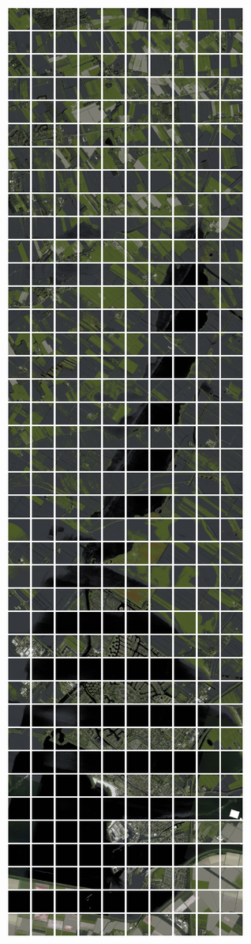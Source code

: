<html>
<div>
<img src="https://github.com/HakkaTjakka/NL_TILE_MAP/blob/main/18/632/-1062/r.6320.-10620.png" height="44" width="44">
<img src="https://github.com/HakkaTjakka/NL_TILE_MAP/blob/main/18/632/-1062/r.6321.-10620.png" height="44" width="44">
<img src="https://github.com/HakkaTjakka/NL_TILE_MAP/blob/main/18/632/-1062/r.6322.-10620.png" height="44" width="44">
<img src="https://github.com/HakkaTjakka/NL_TILE_MAP/blob/main/18/632/-1062/r.6323.-10620.png" height="44" width="44">
<img src="https://github.com/HakkaTjakka/NL_TILE_MAP/blob/main/18/632/-1062/r.6324.-10620.png" height="44" width="44">
<img src="https://github.com/HakkaTjakka/NL_TILE_MAP/blob/main/18/632/-1062/r.6325.-10620.png" height="44" width="44">
<img src="https://github.com/HakkaTjakka/NL_TILE_MAP/blob/main/18/632/-1062/r.6326.-10620.png" height="44" width="44">
<img src="https://github.com/HakkaTjakka/NL_TILE_MAP/blob/main/18/632/-1062/r.6327.-10620.png" height="44" width="44">
<img src="https://github.com/HakkaTjakka/NL_TILE_MAP/blob/main/18/632/-1062/r.6328.-10620.png" height="44" width="44">
<img src="https://github.com/HakkaTjakka/NL_TILE_MAP/blob/main/18/632/-1062/r.6329.-10620.png" height="44" width="44">
<img src="https://github.com/HakkaTjakka/NL_TILE_MAP/blob/main/18/633/-1062/r.6330.-10620.png" height="44" width="44">
<img src="https://github.com/HakkaTjakka/NL_TILE_MAP/blob/main/18/633/-1062/r.6331.-10620.png" height="44" width="44">
<img src="https://github.com/HakkaTjakka/NL_TILE_MAP/blob/main/18/633/-1062/r.6332.-10620.png" height="44" width="44">
<img src="https://github.com/HakkaTjakka/NL_TILE_MAP/blob/main/18/633/-1062/r.6333.-10620.png" height="44" width="44">
<img src="https://github.com/HakkaTjakka/NL_TILE_MAP/blob/main/18/633/-1062/r.6334.-10620.png" height="44" width="44">
<img src="https://github.com/HakkaTjakka/NL_TILE_MAP/blob/main/18/633/-1062/r.6335.-10620.png" height="44" width="44">
<img src="https://github.com/HakkaTjakka/NL_TILE_MAP/blob/main/18/633/-1062/r.6336.-10620.png" height="44" width="44">
<img src="https://github.com/HakkaTjakka/NL_TILE_MAP/blob/main/18/633/-1062/r.6337.-10620.png" height="44" width="44">
<img src="https://github.com/HakkaTjakka/NL_TILE_MAP/blob/main/18/633/-1062/r.6338.-10620.png" height="44" width="44">
<img src="https://github.com/HakkaTjakka/NL_TILE_MAP/blob/main/18/633/-1062/r.6339.-10620.png" height="44" width="44">
<br>
<img src="https://github.com/HakkaTjakka/NL_TILE_MAP/blob/main/18/632/-1062/r.6320.-10619.png" height="44" width="44">
<img src="https://github.com/HakkaTjakka/NL_TILE_MAP/blob/main/18/632/-1062/r.6321.-10619.png" height="44" width="44">
<img src="https://github.com/HakkaTjakka/NL_TILE_MAP/blob/main/18/632/-1062/r.6322.-10619.png" height="44" width="44">
<img src="https://github.com/HakkaTjakka/NL_TILE_MAP/blob/main/18/632/-1062/r.6323.-10619.png" height="44" width="44">
<img src="https://github.com/HakkaTjakka/NL_TILE_MAP/blob/main/18/632/-1062/r.6324.-10619.png" height="44" width="44">
<img src="https://github.com/HakkaTjakka/NL_TILE_MAP/blob/main/18/632/-1062/r.6325.-10619.png" height="44" width="44">
<img src="https://github.com/HakkaTjakka/NL_TILE_MAP/blob/main/18/632/-1062/r.6326.-10619.png" height="44" width="44">
<img src="https://github.com/HakkaTjakka/NL_TILE_MAP/blob/main/18/632/-1062/r.6327.-10619.png" height="44" width="44">
<img src="https://github.com/HakkaTjakka/NL_TILE_MAP/blob/main/18/632/-1062/r.6328.-10619.png" height="44" width="44">
<img src="https://github.com/HakkaTjakka/NL_TILE_MAP/blob/main/18/632/-1062/r.6329.-10619.png" height="44" width="44">
<img src="https://github.com/HakkaTjakka/NL_TILE_MAP/blob/main/18/633/-1062/r.6330.-10619.png" height="44" width="44">
<img src="https://github.com/HakkaTjakka/NL_TILE_MAP/blob/main/18/633/-1062/r.6331.-10619.png" height="44" width="44">
<img src="https://github.com/HakkaTjakka/NL_TILE_MAP/blob/main/18/633/-1062/r.6332.-10619.png" height="44" width="44">
<img src="https://github.com/HakkaTjakka/NL_TILE_MAP/blob/main/18/633/-1062/r.6333.-10619.png" height="44" width="44">
<img src="https://github.com/HakkaTjakka/NL_TILE_MAP/blob/main/18/633/-1062/r.6334.-10619.png" height="44" width="44">
<img src="https://github.com/HakkaTjakka/NL_TILE_MAP/blob/main/18/633/-1062/r.6335.-10619.png" height="44" width="44">
<img src="https://github.com/HakkaTjakka/NL_TILE_MAP/blob/main/18/633/-1062/r.6336.-10619.png" height="44" width="44">
<img src="https://github.com/HakkaTjakka/NL_TILE_MAP/blob/main/18/633/-1062/r.6337.-10619.png" height="44" width="44">
<img src="https://github.com/HakkaTjakka/NL_TILE_MAP/blob/main/18/633/-1062/r.6338.-10619.png" height="44" width="44">
<img src="https://github.com/HakkaTjakka/NL_TILE_MAP/blob/main/18/633/-1062/r.6339.-10619.png" height="44" width="44">
<br>
<img src="https://github.com/HakkaTjakka/NL_TILE_MAP/blob/main/18/632/-1062/r.6320.-10618.png" height="44" width="44">
<img src="https://github.com/HakkaTjakka/NL_TILE_MAP/blob/main/18/632/-1062/r.6321.-10618.png" height="44" width="44">
<img src="https://github.com/HakkaTjakka/NL_TILE_MAP/blob/main/18/632/-1062/r.6322.-10618.png" height="44" width="44">
<img src="https://github.com/HakkaTjakka/NL_TILE_MAP/blob/main/18/632/-1062/r.6323.-10618.png" height="44" width="44">
<img src="https://github.com/HakkaTjakka/NL_TILE_MAP/blob/main/18/632/-1062/r.6324.-10618.png" height="44" width="44">
<img src="https://github.com/HakkaTjakka/NL_TILE_MAP/blob/main/18/632/-1062/r.6325.-10618.png" height="44" width="44">
<img src="https://github.com/HakkaTjakka/NL_TILE_MAP/blob/main/18/632/-1062/r.6326.-10618.png" height="44" width="44">
<img src="https://github.com/HakkaTjakka/NL_TILE_MAP/blob/main/18/632/-1062/r.6327.-10618.png" height="44" width="44">
<img src="https://github.com/HakkaTjakka/NL_TILE_MAP/blob/main/18/632/-1062/r.6328.-10618.png" height="44" width="44">
<img src="https://github.com/HakkaTjakka/NL_TILE_MAP/blob/main/18/632/-1062/r.6329.-10618.png" height="44" width="44">
<img src="https://github.com/HakkaTjakka/NL_TILE_MAP/blob/main/18/633/-1062/r.6330.-10618.png" height="44" width="44">
<img src="https://github.com/HakkaTjakka/NL_TILE_MAP/blob/main/18/633/-1062/r.6331.-10618.png" height="44" width="44">
<img src="https://github.com/HakkaTjakka/NL_TILE_MAP/blob/main/18/633/-1062/r.6332.-10618.png" height="44" width="44">
<img src="https://github.com/HakkaTjakka/NL_TILE_MAP/blob/main/18/633/-1062/r.6333.-10618.png" height="44" width="44">
<img src="https://github.com/HakkaTjakka/NL_TILE_MAP/blob/main/18/633/-1062/r.6334.-10618.png" height="44" width="44">
<img src="https://github.com/HakkaTjakka/NL_TILE_MAP/blob/main/18/633/-1062/r.6335.-10618.png" height="44" width="44">
<img src="https://github.com/HakkaTjakka/NL_TILE_MAP/blob/main/18/633/-1062/r.6336.-10618.png" height="44" width="44">
<img src="https://github.com/HakkaTjakka/NL_TILE_MAP/blob/main/18/633/-1062/r.6337.-10618.png" height="44" width="44">
<img src="https://github.com/HakkaTjakka/NL_TILE_MAP/blob/main/18/633/-1062/r.6338.-10618.png" height="44" width="44">
<img src="https://github.com/HakkaTjakka/NL_TILE_MAP/blob/main/18/633/-1062/r.6339.-10618.png" height="44" width="44">
<br>
<img src="https://github.com/HakkaTjakka/NL_TILE_MAP/blob/main/18/632/-1062/r.6320.-10617.png" height="44" width="44">
<img src="https://github.com/HakkaTjakka/NL_TILE_MAP/blob/main/18/632/-1062/r.6321.-10617.png" height="44" width="44">
<img src="https://github.com/HakkaTjakka/NL_TILE_MAP/blob/main/18/632/-1062/r.6322.-10617.png" height="44" width="44">
<img src="https://github.com/HakkaTjakka/NL_TILE_MAP/blob/main/18/632/-1062/r.6323.-10617.png" height="44" width="44">
<img src="https://github.com/HakkaTjakka/NL_TILE_MAP/blob/main/18/632/-1062/r.6324.-10617.png" height="44" width="44">
<img src="https://github.com/HakkaTjakka/NL_TILE_MAP/blob/main/18/632/-1062/r.6325.-10617.png" height="44" width="44">
<img src="https://github.com/HakkaTjakka/NL_TILE_MAP/blob/main/18/632/-1062/r.6326.-10617.png" height="44" width="44">
<img src="https://github.com/HakkaTjakka/NL_TILE_MAP/blob/main/18/632/-1062/r.6327.-10617.png" height="44" width="44">
<img src="https://github.com/HakkaTjakka/NL_TILE_MAP/blob/main/18/632/-1062/r.6328.-10617.png" height="44" width="44">
<img src="https://github.com/HakkaTjakka/NL_TILE_MAP/blob/main/18/632/-1062/r.6329.-10617.png" height="44" width="44">
<img src="https://github.com/HakkaTjakka/NL_TILE_MAP/blob/main/18/633/-1062/r.6330.-10617.png" height="44" width="44">
<img src="https://github.com/HakkaTjakka/NL_TILE_MAP/blob/main/18/633/-1062/r.6331.-10617.png" height="44" width="44">
<img src="https://github.com/HakkaTjakka/NL_TILE_MAP/blob/main/18/633/-1062/r.6332.-10617.png" height="44" width="44">
<img src="https://github.com/HakkaTjakka/NL_TILE_MAP/blob/main/18/633/-1062/r.6333.-10617.png" height="44" width="44">
<img src="https://github.com/HakkaTjakka/NL_TILE_MAP/blob/main/18/633/-1062/r.6334.-10617.png" height="44" width="44">
<img src="https://github.com/HakkaTjakka/NL_TILE_MAP/blob/main/18/633/-1062/r.6335.-10617.png" height="44" width="44">
<img src="https://github.com/HakkaTjakka/NL_TILE_MAP/blob/main/18/633/-1062/r.6336.-10617.png" height="44" width="44">
<img src="https://github.com/HakkaTjakka/NL_TILE_MAP/blob/main/18/633/-1062/r.6337.-10617.png" height="44" width="44">
<img src="https://github.com/HakkaTjakka/NL_TILE_MAP/blob/main/18/633/-1062/r.6338.-10617.png" height="44" width="44">
<img src="https://github.com/HakkaTjakka/NL_TILE_MAP/blob/main/18/633/-1062/r.6339.-10617.png" height="44" width="44">
<br>
<img src="https://github.com/HakkaTjakka/NL_TILE_MAP/blob/main/18/632/-1062/r.6320.-10616.png" height="44" width="44">
<img src="https://github.com/HakkaTjakka/NL_TILE_MAP/blob/main/18/632/-1062/r.6321.-10616.png" height="44" width="44">
<img src="https://github.com/HakkaTjakka/NL_TILE_MAP/blob/main/18/632/-1062/r.6322.-10616.png" height="44" width="44">
<img src="https://github.com/HakkaTjakka/NL_TILE_MAP/blob/main/18/632/-1062/r.6323.-10616.png" height="44" width="44">
<img src="https://github.com/HakkaTjakka/NL_TILE_MAP/blob/main/18/632/-1062/r.6324.-10616.png" height="44" width="44">
<img src="https://github.com/HakkaTjakka/NL_TILE_MAP/blob/main/18/632/-1062/r.6325.-10616.png" height="44" width="44">
<img src="https://github.com/HakkaTjakka/NL_TILE_MAP/blob/main/18/632/-1062/r.6326.-10616.png" height="44" width="44">
<img src="https://github.com/HakkaTjakka/NL_TILE_MAP/blob/main/18/632/-1062/r.6327.-10616.png" height="44" width="44">
<img src="https://github.com/HakkaTjakka/NL_TILE_MAP/blob/main/18/632/-1062/r.6328.-10616.png" height="44" width="44">
<img src="https://github.com/HakkaTjakka/NL_TILE_MAP/blob/main/18/632/-1062/r.6329.-10616.png" height="44" width="44">
<img src="https://github.com/HakkaTjakka/NL_TILE_MAP/blob/main/18/633/-1062/r.6330.-10616.png" height="44" width="44">
<img src="https://github.com/HakkaTjakka/NL_TILE_MAP/blob/main/18/633/-1062/r.6331.-10616.png" height="44" width="44">
<img src="https://github.com/HakkaTjakka/NL_TILE_MAP/blob/main/18/633/-1062/r.6332.-10616.png" height="44" width="44">
<img src="https://github.com/HakkaTjakka/NL_TILE_MAP/blob/main/18/633/-1062/r.6333.-10616.png" height="44" width="44">
<img src="https://github.com/HakkaTjakka/NL_TILE_MAP/blob/main/18/633/-1062/r.6334.-10616.png" height="44" width="44">
<img src="https://github.com/HakkaTjakka/NL_TILE_MAP/blob/main/18/633/-1062/r.6335.-10616.png" height="44" width="44">
<img src="https://github.com/HakkaTjakka/NL_TILE_MAP/blob/main/18/633/-1062/r.6336.-10616.png" height="44" width="44">
<img src="https://github.com/HakkaTjakka/NL_TILE_MAP/blob/main/18/633/-1062/r.6337.-10616.png" height="44" width="44">
<img src="https://github.com/HakkaTjakka/NL_TILE_MAP/blob/main/18/633/-1062/r.6338.-10616.png" height="44" width="44">
<img src="https://github.com/HakkaTjakka/NL_TILE_MAP/blob/main/18/633/-1062/r.6339.-10616.png" height="44" width="44">
<br>
<img src="https://github.com/HakkaTjakka/NL_TILE_MAP/blob/main/18/632/-1062/r.6320.-10615.png" height="44" width="44">
<img src="https://github.com/HakkaTjakka/NL_TILE_MAP/blob/main/18/632/-1062/r.6321.-10615.png" height="44" width="44">
<img src="https://github.com/HakkaTjakka/NL_TILE_MAP/blob/main/18/632/-1062/r.6322.-10615.png" height="44" width="44">
<img src="https://github.com/HakkaTjakka/NL_TILE_MAP/blob/main/18/632/-1062/r.6323.-10615.png" height="44" width="44">
<img src="https://github.com/HakkaTjakka/NL_TILE_MAP/blob/main/18/632/-1062/r.6324.-10615.png" height="44" width="44">
<img src="https://github.com/HakkaTjakka/NL_TILE_MAP/blob/main/18/632/-1062/r.6325.-10615.png" height="44" width="44">
<img src="https://github.com/HakkaTjakka/NL_TILE_MAP/blob/main/18/632/-1062/r.6326.-10615.png" height="44" width="44">
<img src="https://github.com/HakkaTjakka/NL_TILE_MAP/blob/main/18/632/-1062/r.6327.-10615.png" height="44" width="44">
<img src="https://github.com/HakkaTjakka/NL_TILE_MAP/blob/main/18/632/-1062/r.6328.-10615.png" height="44" width="44">
<img src="https://github.com/HakkaTjakka/NL_TILE_MAP/blob/main/18/632/-1062/r.6329.-10615.png" height="44" width="44">
<img src="https://github.com/HakkaTjakka/NL_TILE_MAP/blob/main/18/633/-1062/r.6330.-10615.png" height="44" width="44">
<img src="https://github.com/HakkaTjakka/NL_TILE_MAP/blob/main/18/633/-1062/r.6331.-10615.png" height="44" width="44">
<img src="https://github.com/HakkaTjakka/NL_TILE_MAP/blob/main/18/633/-1062/r.6332.-10615.png" height="44" width="44">
<img src="https://github.com/HakkaTjakka/NL_TILE_MAP/blob/main/18/633/-1062/r.6333.-10615.png" height="44" width="44">
<img src="https://github.com/HakkaTjakka/NL_TILE_MAP/blob/main/18/633/-1062/r.6334.-10615.png" height="44" width="44">
<img src="https://github.com/HakkaTjakka/NL_TILE_MAP/blob/main/18/633/-1062/r.6335.-10615.png" height="44" width="44">
<img src="https://github.com/HakkaTjakka/NL_TILE_MAP/blob/main/18/633/-1062/r.6336.-10615.png" height="44" width="44">
<img src="https://github.com/HakkaTjakka/NL_TILE_MAP/blob/main/18/633/-1062/r.6337.-10615.png" height="44" width="44">
<img src="https://github.com/HakkaTjakka/NL_TILE_MAP/blob/main/18/633/-1062/r.6338.-10615.png" height="44" width="44">
<img src="https://github.com/HakkaTjakka/NL_TILE_MAP/blob/main/18/633/-1062/r.6339.-10615.png" height="44" width="44">
<br>
<img src="https://github.com/HakkaTjakka/NL_TILE_MAP/blob/main/18/632/-1062/r.6320.-10614.png" height="44" width="44">
<img src="https://github.com/HakkaTjakka/NL_TILE_MAP/blob/main/18/632/-1062/r.6321.-10614.png" height="44" width="44">
<img src="https://github.com/HakkaTjakka/NL_TILE_MAP/blob/main/18/632/-1062/r.6322.-10614.png" height="44" width="44">
<img src="https://github.com/HakkaTjakka/NL_TILE_MAP/blob/main/18/632/-1062/r.6323.-10614.png" height="44" width="44">
<img src="https://github.com/HakkaTjakka/NL_TILE_MAP/blob/main/18/632/-1062/r.6324.-10614.png" height="44" width="44">
<img src="https://github.com/HakkaTjakka/NL_TILE_MAP/blob/main/18/632/-1062/r.6325.-10614.png" height="44" width="44">
<img src="https://github.com/HakkaTjakka/NL_TILE_MAP/blob/main/18/632/-1062/r.6326.-10614.png" height="44" width="44">
<img src="https://github.com/HakkaTjakka/NL_TILE_MAP/blob/main/18/632/-1062/r.6327.-10614.png" height="44" width="44">
<img src="https://github.com/HakkaTjakka/NL_TILE_MAP/blob/main/18/632/-1062/r.6328.-10614.png" height="44" width="44">
<img src="https://github.com/HakkaTjakka/NL_TILE_MAP/blob/main/18/632/-1062/r.6329.-10614.png" height="44" width="44">
<img src="https://github.com/HakkaTjakka/NL_TILE_MAP/blob/main/18/633/-1062/r.6330.-10614.png" height="44" width="44">
<img src="https://github.com/HakkaTjakka/NL_TILE_MAP/blob/main/18/633/-1062/r.6331.-10614.png" height="44" width="44">
<img src="https://github.com/HakkaTjakka/NL_TILE_MAP/blob/main/18/633/-1062/r.6332.-10614.png" height="44" width="44">
<img src="https://github.com/HakkaTjakka/NL_TILE_MAP/blob/main/18/633/-1062/r.6333.-10614.png" height="44" width="44">
<img src="https://github.com/HakkaTjakka/NL_TILE_MAP/blob/main/18/633/-1062/r.6334.-10614.png" height="44" width="44">
<img src="https://github.com/HakkaTjakka/NL_TILE_MAP/blob/main/18/633/-1062/r.6335.-10614.png" height="44" width="44">
<img src="https://github.com/HakkaTjakka/NL_TILE_MAP/blob/main/18/633/-1062/r.6336.-10614.png" height="44" width="44">
<img src="https://github.com/HakkaTjakka/NL_TILE_MAP/blob/main/18/633/-1062/r.6337.-10614.png" height="44" width="44">
<img src="https://github.com/HakkaTjakka/NL_TILE_MAP/blob/main/18/633/-1062/r.6338.-10614.png" height="44" width="44">
<img src="https://github.com/HakkaTjakka/NL_TILE_MAP/blob/main/18/633/-1062/r.6339.-10614.png" height="44" width="44">
<br>
<img src="https://github.com/HakkaTjakka/NL_TILE_MAP/blob/main/18/632/-1062/r.6320.-10613.png" height="44" width="44">
<img src="https://github.com/HakkaTjakka/NL_TILE_MAP/blob/main/18/632/-1062/r.6321.-10613.png" height="44" width="44">
<img src="https://github.com/HakkaTjakka/NL_TILE_MAP/blob/main/18/632/-1062/r.6322.-10613.png" height="44" width="44">
<img src="https://github.com/HakkaTjakka/NL_TILE_MAP/blob/main/18/632/-1062/r.6323.-10613.png" height="44" width="44">
<img src="https://github.com/HakkaTjakka/NL_TILE_MAP/blob/main/18/632/-1062/r.6324.-10613.png" height="44" width="44">
<img src="https://github.com/HakkaTjakka/NL_TILE_MAP/blob/main/18/632/-1062/r.6325.-10613.png" height="44" width="44">
<img src="https://github.com/HakkaTjakka/NL_TILE_MAP/blob/main/18/632/-1062/r.6326.-10613.png" height="44" width="44">
<img src="https://github.com/HakkaTjakka/NL_TILE_MAP/blob/main/18/632/-1062/r.6327.-10613.png" height="44" width="44">
<img src="https://github.com/HakkaTjakka/NL_TILE_MAP/blob/main/18/632/-1062/r.6328.-10613.png" height="44" width="44">
<img src="https://github.com/HakkaTjakka/NL_TILE_MAP/blob/main/18/632/-1062/r.6329.-10613.png" height="44" width="44">
<img src="https://github.com/HakkaTjakka/NL_TILE_MAP/blob/main/18/633/-1062/r.6330.-10613.png" height="44" width="44">
<img src="https://github.com/HakkaTjakka/NL_TILE_MAP/blob/main/18/633/-1062/r.6331.-10613.png" height="44" width="44">
<img src="https://github.com/HakkaTjakka/NL_TILE_MAP/blob/main/18/633/-1062/r.6332.-10613.png" height="44" width="44">
<img src="https://github.com/HakkaTjakka/NL_TILE_MAP/blob/main/18/633/-1062/r.6333.-10613.png" height="44" width="44">
<img src="https://github.com/HakkaTjakka/NL_TILE_MAP/blob/main/18/633/-1062/r.6334.-10613.png" height="44" width="44">
<img src="https://github.com/HakkaTjakka/NL_TILE_MAP/blob/main/18/633/-1062/r.6335.-10613.png" height="44" width="44">
<img src="https://github.com/HakkaTjakka/NL_TILE_MAP/blob/main/18/633/-1062/r.6336.-10613.png" height="44" width="44">
<img src="https://github.com/HakkaTjakka/NL_TILE_MAP/blob/main/18/633/-1062/r.6337.-10613.png" height="44" width="44">
<img src="https://github.com/HakkaTjakka/NL_TILE_MAP/blob/main/18/633/-1062/r.6338.-10613.png" height="44" width="44">
<img src="https://github.com/HakkaTjakka/NL_TILE_MAP/blob/main/18/633/-1062/r.6339.-10613.png" height="44" width="44">
<br>
<img src="https://github.com/HakkaTjakka/NL_TILE_MAP/blob/main/18/632/-1062/r.6320.-10612.png" height="44" width="44">
<img src="https://github.com/HakkaTjakka/NL_TILE_MAP/blob/main/18/632/-1062/r.6321.-10612.png" height="44" width="44">
<img src="https://github.com/HakkaTjakka/NL_TILE_MAP/blob/main/18/632/-1062/r.6322.-10612.png" height="44" width="44">
<img src="https://github.com/HakkaTjakka/NL_TILE_MAP/blob/main/18/632/-1062/r.6323.-10612.png" height="44" width="44">
<img src="https://github.com/HakkaTjakka/NL_TILE_MAP/blob/main/18/632/-1062/r.6324.-10612.png" height="44" width="44">
<img src="https://github.com/HakkaTjakka/NL_TILE_MAP/blob/main/18/632/-1062/r.6325.-10612.png" height="44" width="44">
<img src="https://github.com/HakkaTjakka/NL_TILE_MAP/blob/main/18/632/-1062/r.6326.-10612.png" height="44" width="44">
<img src="https://github.com/HakkaTjakka/NL_TILE_MAP/blob/main/18/632/-1062/r.6327.-10612.png" height="44" width="44">
<img src="https://github.com/HakkaTjakka/NL_TILE_MAP/blob/main/18/632/-1062/r.6328.-10612.png" height="44" width="44">
<img src="https://github.com/HakkaTjakka/NL_TILE_MAP/blob/main/18/632/-1062/r.6329.-10612.png" height="44" width="44">
<img src="https://github.com/HakkaTjakka/NL_TILE_MAP/blob/main/18/633/-1062/r.6330.-10612.png" height="44" width="44">
<img src="https://github.com/HakkaTjakka/NL_TILE_MAP/blob/main/18/633/-1062/r.6331.-10612.png" height="44" width="44">
<img src="https://github.com/HakkaTjakka/NL_TILE_MAP/blob/main/18/633/-1062/r.6332.-10612.png" height="44" width="44">
<img src="https://github.com/HakkaTjakka/NL_TILE_MAP/blob/main/18/633/-1062/r.6333.-10612.png" height="44" width="44">
<img src="https://github.com/HakkaTjakka/NL_TILE_MAP/blob/main/18/633/-1062/r.6334.-10612.png" height="44" width="44">
<img src="https://github.com/HakkaTjakka/NL_TILE_MAP/blob/main/18/633/-1062/r.6335.-10612.png" height="44" width="44">
<img src="https://github.com/HakkaTjakka/NL_TILE_MAP/blob/main/18/633/-1062/r.6336.-10612.png" height="44" width="44">
<img src="https://github.com/HakkaTjakka/NL_TILE_MAP/blob/main/18/633/-1062/r.6337.-10612.png" height="44" width="44">
<img src="https://github.com/HakkaTjakka/NL_TILE_MAP/blob/main/18/633/-1062/r.6338.-10612.png" height="44" width="44">
<img src="https://github.com/HakkaTjakka/NL_TILE_MAP/blob/main/18/633/-1062/r.6339.-10612.png" height="44" width="44">
<br>
<img src="https://github.com/HakkaTjakka/NL_TILE_MAP/blob/main/18/632/-1062/r.6320.-10611.png" height="44" width="44">
<img src="https://github.com/HakkaTjakka/NL_TILE_MAP/blob/main/18/632/-1062/r.6321.-10611.png" height="44" width="44">
<img src="https://github.com/HakkaTjakka/NL_TILE_MAP/blob/main/18/632/-1062/r.6322.-10611.png" height="44" width="44">
<img src="https://github.com/HakkaTjakka/NL_TILE_MAP/blob/main/18/632/-1062/r.6323.-10611.png" height="44" width="44">
<img src="https://github.com/HakkaTjakka/NL_TILE_MAP/blob/main/18/632/-1062/r.6324.-10611.png" height="44" width="44">
<img src="https://github.com/HakkaTjakka/NL_TILE_MAP/blob/main/18/632/-1062/r.6325.-10611.png" height="44" width="44">
<img src="https://github.com/HakkaTjakka/NL_TILE_MAP/blob/main/18/632/-1062/r.6326.-10611.png" height="44" width="44">
<img src="https://github.com/HakkaTjakka/NL_TILE_MAP/blob/main/18/632/-1062/r.6327.-10611.png" height="44" width="44">
<img src="https://github.com/HakkaTjakka/NL_TILE_MAP/blob/main/18/632/-1062/r.6328.-10611.png" height="44" width="44">
<img src="https://github.com/HakkaTjakka/NL_TILE_MAP/blob/main/18/632/-1062/r.6329.-10611.png" height="44" width="44">
<img src="https://github.com/HakkaTjakka/NL_TILE_MAP/blob/main/18/633/-1062/r.6330.-10611.png" height="44" width="44">
<img src="https://github.com/HakkaTjakka/NL_TILE_MAP/blob/main/18/633/-1062/r.6331.-10611.png" height="44" width="44">
<img src="https://github.com/HakkaTjakka/NL_TILE_MAP/blob/main/18/633/-1062/r.6332.-10611.png" height="44" width="44">
<img src="https://github.com/HakkaTjakka/NL_TILE_MAP/blob/main/18/633/-1062/r.6333.-10611.png" height="44" width="44">
<img src="https://github.com/HakkaTjakka/NL_TILE_MAP/blob/main/18/633/-1062/r.6334.-10611.png" height="44" width="44">
<img src="https://github.com/HakkaTjakka/NL_TILE_MAP/blob/main/18/633/-1062/r.6335.-10611.png" height="44" width="44">
<img src="https://github.com/HakkaTjakka/NL_TILE_MAP/blob/main/18/633/-1062/r.6336.-10611.png" height="44" width="44">
<img src="https://github.com/HakkaTjakka/NL_TILE_MAP/blob/main/18/633/-1062/r.6337.-10611.png" height="44" width="44">
<img src="https://github.com/HakkaTjakka/NL_TILE_MAP/blob/main/18/633/-1062/r.6338.-10611.png" height="44" width="44">
<img src="https://github.com/HakkaTjakka/NL_TILE_MAP/blob/main/18/633/-1062/r.6339.-10611.png" height="44" width="44">
<br>
<img src="https://github.com/HakkaTjakka/NL_TILE_MAP/blob/main/18/632/-1061/r.6320.-10610.png" height="44" width="44">
<img src="https://github.com/HakkaTjakka/NL_TILE_MAP/blob/main/18/632/-1061/r.6321.-10610.png" height="44" width="44">
<img src="https://github.com/HakkaTjakka/NL_TILE_MAP/blob/main/18/632/-1061/r.6322.-10610.png" height="44" width="44">
<img src="https://github.com/HakkaTjakka/NL_TILE_MAP/blob/main/18/632/-1061/r.6323.-10610.png" height="44" width="44">
<img src="https://github.com/HakkaTjakka/NL_TILE_MAP/blob/main/18/632/-1061/r.6324.-10610.png" height="44" width="44">
<img src="https://github.com/HakkaTjakka/NL_TILE_MAP/blob/main/18/632/-1061/r.6325.-10610.png" height="44" width="44">
<img src="https://github.com/HakkaTjakka/NL_TILE_MAP/blob/main/18/632/-1061/r.6326.-10610.png" height="44" width="44">
<img src="https://github.com/HakkaTjakka/NL_TILE_MAP/blob/main/18/632/-1061/r.6327.-10610.png" height="44" width="44">
<img src="https://github.com/HakkaTjakka/NL_TILE_MAP/blob/main/18/632/-1061/r.6328.-10610.png" height="44" width="44">
<img src="https://github.com/HakkaTjakka/NL_TILE_MAP/blob/main/18/632/-1061/r.6329.-10610.png" height="44" width="44">
<img src="https://github.com/HakkaTjakka/NL_TILE_MAP/blob/main/18/633/-1061/r.6330.-10610.png" height="44" width="44">
<img src="https://github.com/HakkaTjakka/NL_TILE_MAP/blob/main/18/633/-1061/r.6331.-10610.png" height="44" width="44">
<img src="https://github.com/HakkaTjakka/NL_TILE_MAP/blob/main/18/633/-1061/r.6332.-10610.png" height="44" width="44">
<img src="https://github.com/HakkaTjakka/NL_TILE_MAP/blob/main/18/633/-1061/r.6333.-10610.png" height="44" width="44">
<img src="https://github.com/HakkaTjakka/NL_TILE_MAP/blob/main/18/633/-1061/r.6334.-10610.png" height="44" width="44">
<img src="https://github.com/HakkaTjakka/NL_TILE_MAP/blob/main/18/633/-1061/r.6335.-10610.png" height="44" width="44">
<img src="https://github.com/HakkaTjakka/NL_TILE_MAP/blob/main/18/633/-1061/r.6336.-10610.png" height="44" width="44">
<img src="https://github.com/HakkaTjakka/NL_TILE_MAP/blob/main/18/633/-1061/r.6337.-10610.png" height="44" width="44">
<img src="https://github.com/HakkaTjakka/NL_TILE_MAP/blob/main/18/633/-1061/r.6338.-10610.png" height="44" width="44">
<img src="https://github.com/HakkaTjakka/NL_TILE_MAP/blob/main/18/633/-1061/r.6339.-10610.png" height="44" width="44">
<br>
<img src="https://github.com/HakkaTjakka/NL_TILE_MAP/blob/main/18/632/-1061/r.6320.-10609.png" height="44" width="44">
<img src="https://github.com/HakkaTjakka/NL_TILE_MAP/blob/main/18/632/-1061/r.6321.-10609.png" height="44" width="44">
<img src="https://github.com/HakkaTjakka/NL_TILE_MAP/blob/main/18/632/-1061/r.6322.-10609.png" height="44" width="44">
<img src="https://github.com/HakkaTjakka/NL_TILE_MAP/blob/main/18/632/-1061/r.6323.-10609.png" height="44" width="44">
<img src="https://github.com/HakkaTjakka/NL_TILE_MAP/blob/main/18/632/-1061/r.6324.-10609.png" height="44" width="44">
<img src="https://github.com/HakkaTjakka/NL_TILE_MAP/blob/main/18/632/-1061/r.6325.-10609.png" height="44" width="44">
<img src="https://github.com/HakkaTjakka/NL_TILE_MAP/blob/main/18/632/-1061/r.6326.-10609.png" height="44" width="44">
<img src="https://github.com/HakkaTjakka/NL_TILE_MAP/blob/main/18/632/-1061/r.6327.-10609.png" height="44" width="44">
<img src="https://github.com/HakkaTjakka/NL_TILE_MAP/blob/main/18/632/-1061/r.6328.-10609.png" height="44" width="44">
<img src="https://github.com/HakkaTjakka/NL_TILE_MAP/blob/main/18/632/-1061/r.6329.-10609.png" height="44" width="44">
<img src="https://github.com/HakkaTjakka/NL_TILE_MAP/blob/main/18/633/-1061/r.6330.-10609.png" height="44" width="44">
<img src="https://github.com/HakkaTjakka/NL_TILE_MAP/blob/main/18/633/-1061/r.6331.-10609.png" height="44" width="44">
<img src="https://github.com/HakkaTjakka/NL_TILE_MAP/blob/main/18/633/-1061/r.6332.-10609.png" height="44" width="44">
<img src="https://github.com/HakkaTjakka/NL_TILE_MAP/blob/main/18/633/-1061/r.6333.-10609.png" height="44" width="44">
<img src="https://github.com/HakkaTjakka/NL_TILE_MAP/blob/main/18/633/-1061/r.6334.-10609.png" height="44" width="44">
<img src="https://github.com/HakkaTjakka/NL_TILE_MAP/blob/main/18/633/-1061/r.6335.-10609.png" height="44" width="44">
<img src="https://github.com/HakkaTjakka/NL_TILE_MAP/blob/main/18/633/-1061/r.6336.-10609.png" height="44" width="44">
<img src="https://github.com/HakkaTjakka/NL_TILE_MAP/blob/main/18/633/-1061/r.6337.-10609.png" height="44" width="44">
<img src="https://github.com/HakkaTjakka/NL_TILE_MAP/blob/main/18/633/-1061/r.6338.-10609.png" height="44" width="44">
<img src="https://github.com/HakkaTjakka/NL_TILE_MAP/blob/main/18/633/-1061/r.6339.-10609.png" height="44" width="44">
<br>
<img src="https://github.com/HakkaTjakka/NL_TILE_MAP/blob/main/18/632/-1061/r.6320.-10608.png" height="44" width="44">
<img src="https://github.com/HakkaTjakka/NL_TILE_MAP/blob/main/18/632/-1061/r.6321.-10608.png" height="44" width="44">
<img src="https://github.com/HakkaTjakka/NL_TILE_MAP/blob/main/18/632/-1061/r.6322.-10608.png" height="44" width="44">
<img src="https://github.com/HakkaTjakka/NL_TILE_MAP/blob/main/18/632/-1061/r.6323.-10608.png" height="44" width="44">
<img src="https://github.com/HakkaTjakka/NL_TILE_MAP/blob/main/18/632/-1061/r.6324.-10608.png" height="44" width="44">
<img src="https://github.com/HakkaTjakka/NL_TILE_MAP/blob/main/18/632/-1061/r.6325.-10608.png" height="44" width="44">
<img src="https://github.com/HakkaTjakka/NL_TILE_MAP/blob/main/18/632/-1061/r.6326.-10608.png" height="44" width="44">
<img src="https://github.com/HakkaTjakka/NL_TILE_MAP/blob/main/18/632/-1061/r.6327.-10608.png" height="44" width="44">
<img src="https://github.com/HakkaTjakka/NL_TILE_MAP/blob/main/18/632/-1061/r.6328.-10608.png" height="44" width="44">
<img src="https://github.com/HakkaTjakka/NL_TILE_MAP/blob/main/18/632/-1061/r.6329.-10608.png" height="44" width="44">
<img src="https://github.com/HakkaTjakka/NL_TILE_MAP/blob/main/18/633/-1061/r.6330.-10608.png" height="44" width="44">
<img src="https://github.com/HakkaTjakka/NL_TILE_MAP/blob/main/18/633/-1061/r.6331.-10608.png" height="44" width="44">
<img src="https://github.com/HakkaTjakka/NL_TILE_MAP/blob/main/18/633/-1061/r.6332.-10608.png" height="44" width="44">
<img src="https://github.com/HakkaTjakka/NL_TILE_MAP/blob/main/18/633/-1061/r.6333.-10608.png" height="44" width="44">
<img src="https://github.com/HakkaTjakka/NL_TILE_MAP/blob/main/18/633/-1061/r.6334.-10608.png" height="44" width="44">
<img src="https://github.com/HakkaTjakka/NL_TILE_MAP/blob/main/18/633/-1061/r.6335.-10608.png" height="44" width="44">
<img src="https://github.com/HakkaTjakka/NL_TILE_MAP/blob/main/18/633/-1061/r.6336.-10608.png" height="44" width="44">
<img src="https://github.com/HakkaTjakka/NL_TILE_MAP/blob/main/18/633/-1061/r.6337.-10608.png" height="44" width="44">
<img src="https://github.com/HakkaTjakka/NL_TILE_MAP/blob/main/18/633/-1061/r.6338.-10608.png" height="44" width="44">
<img src="https://github.com/HakkaTjakka/NL_TILE_MAP/blob/main/18/633/-1061/r.6339.-10608.png" height="44" width="44">
<br>
<img src="https://github.com/HakkaTjakka/NL_TILE_MAP/blob/main/18/632/-1061/r.6320.-10607.png" height="44" width="44">
<img src="https://github.com/HakkaTjakka/NL_TILE_MAP/blob/main/18/632/-1061/r.6321.-10607.png" height="44" width="44">
<img src="https://github.com/HakkaTjakka/NL_TILE_MAP/blob/main/18/632/-1061/r.6322.-10607.png" height="44" width="44">
<img src="https://github.com/HakkaTjakka/NL_TILE_MAP/blob/main/18/632/-1061/r.6323.-10607.png" height="44" width="44">
<img src="https://github.com/HakkaTjakka/NL_TILE_MAP/blob/main/18/632/-1061/r.6324.-10607.png" height="44" width="44">
<img src="https://github.com/HakkaTjakka/NL_TILE_MAP/blob/main/18/632/-1061/r.6325.-10607.png" height="44" width="44">
<img src="https://github.com/HakkaTjakka/NL_TILE_MAP/blob/main/18/632/-1061/r.6326.-10607.png" height="44" width="44">
<img src="https://github.com/HakkaTjakka/NL_TILE_MAP/blob/main/18/632/-1061/r.6327.-10607.png" height="44" width="44">
<img src="https://github.com/HakkaTjakka/NL_TILE_MAP/blob/main/18/632/-1061/r.6328.-10607.png" height="44" width="44">
<img src="https://github.com/HakkaTjakka/NL_TILE_MAP/blob/main/18/632/-1061/r.6329.-10607.png" height="44" width="44">
<img src="https://github.com/HakkaTjakka/NL_TILE_MAP/blob/main/18/633/-1061/r.6330.-10607.png" height="44" width="44">
<img src="https://github.com/HakkaTjakka/NL_TILE_MAP/blob/main/18/633/-1061/r.6331.-10607.png" height="44" width="44">
<img src="https://github.com/HakkaTjakka/NL_TILE_MAP/blob/main/18/633/-1061/r.6332.-10607.png" height="44" width="44">
<img src="https://github.com/HakkaTjakka/NL_TILE_MAP/blob/main/18/633/-1061/r.6333.-10607.png" height="44" width="44">
<img src="https://github.com/HakkaTjakka/NL_TILE_MAP/blob/main/18/633/-1061/r.6334.-10607.png" height="44" width="44">
<img src="https://github.com/HakkaTjakka/NL_TILE_MAP/blob/main/18/633/-1061/r.6335.-10607.png" height="44" width="44">
<img src="https://github.com/HakkaTjakka/NL_TILE_MAP/blob/main/18/633/-1061/r.6336.-10607.png" height="44" width="44">
<img src="https://github.com/HakkaTjakka/NL_TILE_MAP/blob/main/18/633/-1061/r.6337.-10607.png" height="44" width="44">
<img src="https://github.com/HakkaTjakka/NL_TILE_MAP/blob/main/18/633/-1061/r.6338.-10607.png" height="44" width="44">
<img src="https://github.com/HakkaTjakka/NL_TILE_MAP/blob/main/18/633/-1061/r.6339.-10607.png" height="44" width="44">
<br>
<img src="https://github.com/HakkaTjakka/NL_TILE_MAP/blob/main/18/632/-1061/r.6320.-10606.png" height="44" width="44">
<img src="https://github.com/HakkaTjakka/NL_TILE_MAP/blob/main/18/632/-1061/r.6321.-10606.png" height="44" width="44">
<img src="https://github.com/HakkaTjakka/NL_TILE_MAP/blob/main/18/632/-1061/r.6322.-10606.png" height="44" width="44">
<img src="https://github.com/HakkaTjakka/NL_TILE_MAP/blob/main/18/632/-1061/r.6323.-10606.png" height="44" width="44">
<img src="https://github.com/HakkaTjakka/NL_TILE_MAP/blob/main/18/632/-1061/r.6324.-10606.png" height="44" width="44">
<img src="https://github.com/HakkaTjakka/NL_TILE_MAP/blob/main/18/632/-1061/r.6325.-10606.png" height="44" width="44">
<img src="https://github.com/HakkaTjakka/NL_TILE_MAP/blob/main/18/632/-1061/r.6326.-10606.png" height="44" width="44">
<img src="https://github.com/HakkaTjakka/NL_TILE_MAP/blob/main/18/632/-1061/r.6327.-10606.png" height="44" width="44">
<img src="https://github.com/HakkaTjakka/NL_TILE_MAP/blob/main/18/632/-1061/r.6328.-10606.png" height="44" width="44">
<img src="https://github.com/HakkaTjakka/NL_TILE_MAP/blob/main/18/632/-1061/r.6329.-10606.png" height="44" width="44">
<img src="https://github.com/HakkaTjakka/NL_TILE_MAP/blob/main/18/633/-1061/r.6330.-10606.png" height="44" width="44">
<img src="https://github.com/HakkaTjakka/NL_TILE_MAP/blob/main/18/633/-1061/r.6331.-10606.png" height="44" width="44">
<img src="https://github.com/HakkaTjakka/NL_TILE_MAP/blob/main/18/633/-1061/r.6332.-10606.png" height="44" width="44">
<img src="https://github.com/HakkaTjakka/NL_TILE_MAP/blob/main/18/633/-1061/r.6333.-10606.png" height="44" width="44">
<img src="https://github.com/HakkaTjakka/NL_TILE_MAP/blob/main/18/633/-1061/r.6334.-10606.png" height="44" width="44">
<img src="https://github.com/HakkaTjakka/NL_TILE_MAP/blob/main/18/633/-1061/r.6335.-10606.png" height="44" width="44">
<img src="https://github.com/HakkaTjakka/NL_TILE_MAP/blob/main/18/633/-1061/r.6336.-10606.png" height="44" width="44">
<img src="https://github.com/HakkaTjakka/NL_TILE_MAP/blob/main/18/633/-1061/r.6337.-10606.png" height="44" width="44">
<img src="https://github.com/HakkaTjakka/NL_TILE_MAP/blob/main/18/633/-1061/r.6338.-10606.png" height="44" width="44">
<img src="https://github.com/HakkaTjakka/NL_TILE_MAP/blob/main/18/633/-1061/r.6339.-10606.png" height="44" width="44">
<br>
<img src="https://github.com/HakkaTjakka/NL_TILE_MAP/blob/main/18/632/-1061/r.6320.-10605.png" height="44" width="44">
<img src="https://github.com/HakkaTjakka/NL_TILE_MAP/blob/main/18/632/-1061/r.6321.-10605.png" height="44" width="44">
<img src="https://github.com/HakkaTjakka/NL_TILE_MAP/blob/main/18/632/-1061/r.6322.-10605.png" height="44" width="44">
<img src="https://github.com/HakkaTjakka/NL_TILE_MAP/blob/main/18/632/-1061/r.6323.-10605.png" height="44" width="44">
<img src="https://github.com/HakkaTjakka/NL_TILE_MAP/blob/main/18/632/-1061/r.6324.-10605.png" height="44" width="44">
<img src="https://github.com/HakkaTjakka/NL_TILE_MAP/blob/main/18/632/-1061/r.6325.-10605.png" height="44" width="44">
<img src="https://github.com/HakkaTjakka/NL_TILE_MAP/blob/main/18/632/-1061/r.6326.-10605.png" height="44" width="44">
<img src="https://github.com/HakkaTjakka/NL_TILE_MAP/blob/main/18/632/-1061/r.6327.-10605.png" height="44" width="44">
<img src="https://github.com/HakkaTjakka/NL_TILE_MAP/blob/main/18/632/-1061/r.6328.-10605.png" height="44" width="44">
<img src="https://github.com/HakkaTjakka/NL_TILE_MAP/blob/main/18/632/-1061/r.6329.-10605.png" height="44" width="44">
<img src="https://github.com/HakkaTjakka/NL_TILE_MAP/blob/main/18/633/-1061/r.6330.-10605.png" height="44" width="44">
<img src="https://github.com/HakkaTjakka/NL_TILE_MAP/blob/main/18/633/-1061/r.6331.-10605.png" height="44" width="44">
<img src="https://github.com/HakkaTjakka/NL_TILE_MAP/blob/main/18/633/-1061/r.6332.-10605.png" height="44" width="44">
<img src="https://github.com/HakkaTjakka/NL_TILE_MAP/blob/main/18/633/-1061/r.6333.-10605.png" height="44" width="44">
<img src="https://github.com/HakkaTjakka/NL_TILE_MAP/blob/main/18/633/-1061/r.6334.-10605.png" height="44" width="44">
<img src="https://github.com/HakkaTjakka/NL_TILE_MAP/blob/main/18/633/-1061/r.6335.-10605.png" height="44" width="44">
<img src="https://github.com/HakkaTjakka/NL_TILE_MAP/blob/main/18/633/-1061/r.6336.-10605.png" height="44" width="44">
<img src="https://github.com/HakkaTjakka/NL_TILE_MAP/blob/main/18/633/-1061/r.6337.-10605.png" height="44" width="44">
<img src="https://github.com/HakkaTjakka/NL_TILE_MAP/blob/main/18/633/-1061/r.6338.-10605.png" height="44" width="44">
<img src="https://github.com/HakkaTjakka/NL_TILE_MAP/blob/main/18/633/-1061/r.6339.-10605.png" height="44" width="44">
<br>
<img src="https://github.com/HakkaTjakka/NL_TILE_MAP/blob/main/18/632/-1061/r.6320.-10604.png" height="44" width="44">
<img src="https://github.com/HakkaTjakka/NL_TILE_MAP/blob/main/18/632/-1061/r.6321.-10604.png" height="44" width="44">
<img src="https://github.com/HakkaTjakka/NL_TILE_MAP/blob/main/18/632/-1061/r.6322.-10604.png" height="44" width="44">
<img src="https://github.com/HakkaTjakka/NL_TILE_MAP/blob/main/18/632/-1061/r.6323.-10604.png" height="44" width="44">
<img src="https://github.com/HakkaTjakka/NL_TILE_MAP/blob/main/18/632/-1061/r.6324.-10604.png" height="44" width="44">
<img src="https://github.com/HakkaTjakka/NL_TILE_MAP/blob/main/18/632/-1061/r.6325.-10604.png" height="44" width="44">
<img src="https://github.com/HakkaTjakka/NL_TILE_MAP/blob/main/18/632/-1061/r.6326.-10604.png" height="44" width="44">
<img src="https://github.com/HakkaTjakka/NL_TILE_MAP/blob/main/18/632/-1061/r.6327.-10604.png" height="44" width="44">
<img src="https://github.com/HakkaTjakka/NL_TILE_MAP/blob/main/18/632/-1061/r.6328.-10604.png" height="44" width="44">
<img src="https://github.com/HakkaTjakka/NL_TILE_MAP/blob/main/18/632/-1061/r.6329.-10604.png" height="44" width="44">
<img src="https://github.com/HakkaTjakka/NL_TILE_MAP/blob/main/18/633/-1061/r.6330.-10604.png" height="44" width="44">
<img src="https://github.com/HakkaTjakka/NL_TILE_MAP/blob/main/18/633/-1061/r.6331.-10604.png" height="44" width="44">
<img src="https://github.com/HakkaTjakka/NL_TILE_MAP/blob/main/18/633/-1061/r.6332.-10604.png" height="44" width="44">
<img src="https://github.com/HakkaTjakka/NL_TILE_MAP/blob/main/18/633/-1061/r.6333.-10604.png" height="44" width="44">
<img src="https://github.com/HakkaTjakka/NL_TILE_MAP/blob/main/18/633/-1061/r.6334.-10604.png" height="44" width="44">
<img src="https://github.com/HakkaTjakka/NL_TILE_MAP/blob/main/18/633/-1061/r.6335.-10604.png" height="44" width="44">
<img src="https://github.com/HakkaTjakka/NL_TILE_MAP/blob/main/18/633/-1061/r.6336.-10604.png" height="44" width="44">
<img src="https://github.com/HakkaTjakka/NL_TILE_MAP/blob/main/18/633/-1061/r.6337.-10604.png" height="44" width="44">
<img src="https://github.com/HakkaTjakka/NL_TILE_MAP/blob/main/18/633/-1061/r.6338.-10604.png" height="44" width="44">
<img src="https://github.com/HakkaTjakka/NL_TILE_MAP/blob/main/18/633/-1061/r.6339.-10604.png" height="44" width="44">
<br>
<img src="https://github.com/HakkaTjakka/NL_TILE_MAP/blob/main/18/632/-1061/r.6320.-10603.png" height="44" width="44">
<img src="https://github.com/HakkaTjakka/NL_TILE_MAP/blob/main/18/632/-1061/r.6321.-10603.png" height="44" width="44">
<img src="https://github.com/HakkaTjakka/NL_TILE_MAP/blob/main/18/632/-1061/r.6322.-10603.png" height="44" width="44">
<img src="https://github.com/HakkaTjakka/NL_TILE_MAP/blob/main/18/632/-1061/r.6323.-10603.png" height="44" width="44">
<img src="https://github.com/HakkaTjakka/NL_TILE_MAP/blob/main/18/632/-1061/r.6324.-10603.png" height="44" width="44">
<img src="https://github.com/HakkaTjakka/NL_TILE_MAP/blob/main/18/632/-1061/r.6325.-10603.png" height="44" width="44">
<img src="https://github.com/HakkaTjakka/NL_TILE_MAP/blob/main/18/632/-1061/r.6326.-10603.png" height="44" width="44">
<img src="https://github.com/HakkaTjakka/NL_TILE_MAP/blob/main/18/632/-1061/r.6327.-10603.png" height="44" width="44">
<img src="https://github.com/HakkaTjakka/NL_TILE_MAP/blob/main/18/632/-1061/r.6328.-10603.png" height="44" width="44">
<img src="https://github.com/HakkaTjakka/NL_TILE_MAP/blob/main/18/632/-1061/r.6329.-10603.png" height="44" width="44">
<img src="https://github.com/HakkaTjakka/NL_TILE_MAP/blob/main/18/633/-1061/r.6330.-10603.png" height="44" width="44">
<img src="https://github.com/HakkaTjakka/NL_TILE_MAP/blob/main/18/633/-1061/r.6331.-10603.png" height="44" width="44">
<img src="https://github.com/HakkaTjakka/NL_TILE_MAP/blob/main/18/633/-1061/r.6332.-10603.png" height="44" width="44">
<img src="https://github.com/HakkaTjakka/NL_TILE_MAP/blob/main/18/633/-1061/r.6333.-10603.png" height="44" width="44">
<img src="https://github.com/HakkaTjakka/NL_TILE_MAP/blob/main/18/633/-1061/r.6334.-10603.png" height="44" width="44">
<img src="https://github.com/HakkaTjakka/NL_TILE_MAP/blob/main/18/633/-1061/r.6335.-10603.png" height="44" width="44">
<img src="https://github.com/HakkaTjakka/NL_TILE_MAP/blob/main/18/633/-1061/r.6336.-10603.png" height="44" width="44">
<img src="https://github.com/HakkaTjakka/NL_TILE_MAP/blob/main/18/633/-1061/r.6337.-10603.png" height="44" width="44">
<img src="https://github.com/HakkaTjakka/NL_TILE_MAP/blob/main/18/633/-1061/r.6338.-10603.png" height="44" width="44">
<img src="https://github.com/HakkaTjakka/NL_TILE_MAP/blob/main/18/633/-1061/r.6339.-10603.png" height="44" width="44">
<br>
<img src="https://github.com/HakkaTjakka/NL_TILE_MAP/blob/main/18/632/-1061/r.6320.-10602.png" height="44" width="44">
<img src="https://github.com/HakkaTjakka/NL_TILE_MAP/blob/main/18/632/-1061/r.6321.-10602.png" height="44" width="44">
<img src="https://github.com/HakkaTjakka/NL_TILE_MAP/blob/main/18/632/-1061/r.6322.-10602.png" height="44" width="44">
<img src="https://github.com/HakkaTjakka/NL_TILE_MAP/blob/main/18/632/-1061/r.6323.-10602.png" height="44" width="44">
<img src="https://github.com/HakkaTjakka/NL_TILE_MAP/blob/main/18/632/-1061/r.6324.-10602.png" height="44" width="44">
<img src="https://github.com/HakkaTjakka/NL_TILE_MAP/blob/main/18/632/-1061/r.6325.-10602.png" height="44" width="44">
<img src="https://github.com/HakkaTjakka/NL_TILE_MAP/blob/main/18/632/-1061/r.6326.-10602.png" height="44" width="44">
<img src="https://github.com/HakkaTjakka/NL_TILE_MAP/blob/main/18/632/-1061/r.6327.-10602.png" height="44" width="44">
<img src="https://github.com/HakkaTjakka/NL_TILE_MAP/blob/main/18/632/-1061/r.6328.-10602.png" height="44" width="44">
<img src="https://github.com/HakkaTjakka/NL_TILE_MAP/blob/main/18/632/-1061/r.6329.-10602.png" height="44" width="44">
<img src="https://github.com/HakkaTjakka/NL_TILE_MAP/blob/main/18/633/-1061/r.6330.-10602.png" height="44" width="44">
<img src="https://github.com/HakkaTjakka/NL_TILE_MAP/blob/main/18/633/-1061/r.6331.-10602.png" height="44" width="44">
<img src="https://github.com/HakkaTjakka/NL_TILE_MAP/blob/main/18/633/-1061/r.6332.-10602.png" height="44" width="44">
<img src="https://github.com/HakkaTjakka/NL_TILE_MAP/blob/main/18/633/-1061/r.6333.-10602.png" height="44" width="44">
<img src="https://github.com/HakkaTjakka/NL_TILE_MAP/blob/main/18/633/-1061/r.6334.-10602.png" height="44" width="44">
<img src="https://github.com/HakkaTjakka/NL_TILE_MAP/blob/main/18/633/-1061/r.6335.-10602.png" height="44" width="44">
<img src="https://github.com/HakkaTjakka/NL_TILE_MAP/blob/main/18/633/-1061/r.6336.-10602.png" height="44" width="44">
<img src="https://github.com/HakkaTjakka/NL_TILE_MAP/blob/main/18/633/-1061/r.6337.-10602.png" height="44" width="44">
<img src="https://github.com/HakkaTjakka/NL_TILE_MAP/blob/main/18/633/-1061/r.6338.-10602.png" height="44" width="44">
<img src="https://github.com/HakkaTjakka/NL_TILE_MAP/blob/main/18/633/-1061/r.6339.-10602.png" height="44" width="44">
<br>
<img src="https://github.com/HakkaTjakka/NL_TILE_MAP/blob/main/18/632/-1061/r.6320.-10601.png" height="44" width="44">
<img src="https://github.com/HakkaTjakka/NL_TILE_MAP/blob/main/18/632/-1061/r.6321.-10601.png" height="44" width="44">
<img src="https://github.com/HakkaTjakka/NL_TILE_MAP/blob/main/18/632/-1061/r.6322.-10601.png" height="44" width="44">
<img src="https://github.com/HakkaTjakka/NL_TILE_MAP/blob/main/18/632/-1061/r.6323.-10601.png" height="44" width="44">
<img src="https://github.com/HakkaTjakka/NL_TILE_MAP/blob/main/18/632/-1061/r.6324.-10601.png" height="44" width="44">
<img src="https://github.com/HakkaTjakka/NL_TILE_MAP/blob/main/18/632/-1061/r.6325.-10601.png" height="44" width="44">
<img src="https://github.com/HakkaTjakka/NL_TILE_MAP/blob/main/18/632/-1061/r.6326.-10601.png" height="44" width="44">
<img src="https://github.com/HakkaTjakka/NL_TILE_MAP/blob/main/18/632/-1061/r.6327.-10601.png" height="44" width="44">
<img src="https://github.com/HakkaTjakka/NL_TILE_MAP/blob/main/18/632/-1061/r.6328.-10601.png" height="44" width="44">
<img src="https://github.com/HakkaTjakka/NL_TILE_MAP/blob/main/18/632/-1061/r.6329.-10601.png" height="44" width="44">
<img src="https://github.com/HakkaTjakka/NL_TILE_MAP/blob/main/18/633/-1061/r.6330.-10601.png" height="44" width="44">
<img src="https://github.com/HakkaTjakka/NL_TILE_MAP/blob/main/18/633/-1061/r.6331.-10601.png" height="44" width="44">
<img src="https://github.com/HakkaTjakka/NL_TILE_MAP/blob/main/18/633/-1061/r.6332.-10601.png" height="44" width="44">
<img src="https://github.com/HakkaTjakka/NL_TILE_MAP/blob/main/18/633/-1061/r.6333.-10601.png" height="44" width="44">
<img src="https://github.com/HakkaTjakka/NL_TILE_MAP/blob/main/18/633/-1061/r.6334.-10601.png" height="44" width="44">
<img src="https://github.com/HakkaTjakka/NL_TILE_MAP/blob/main/18/633/-1061/r.6335.-10601.png" height="44" width="44">
<img src="https://github.com/HakkaTjakka/NL_TILE_MAP/blob/main/18/633/-1061/r.6336.-10601.png" height="44" width="44">
<img src="https://github.com/HakkaTjakka/NL_TILE_MAP/blob/main/18/633/-1061/r.6337.-10601.png" height="44" width="44">
<img src="https://github.com/HakkaTjakka/NL_TILE_MAP/blob/main/18/633/-1061/r.6338.-10601.png" height="44" width="44">
<img src="https://github.com/HakkaTjakka/NL_TILE_MAP/blob/main/18/633/-1061/r.6339.-10601.png" height="44" width="44">
<br>
</div>
</html>
